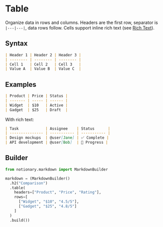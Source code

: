 # Table

Organize data in rows and columns. Headers are the first row, separator is `|---|---|`, data rows follow. Cells support inline rich text (see [Rich Text](./rich_text.md)).

## Syntax

```markdown
| Header 1 | Header 2 | Header 3 |
| -------- | -------- | -------- |
| Cell 1   | Cell 2   | Cell 3   |
| Value A  | Value B  | Value C  |
```

## Examples

```markdown
| Product | Price | Status |
| ------- | ----- | ------ |
| Widget  | $10   | Active |
| Gadget  | $25   | Draft  |
```

With rich text:

```markdown
| Task            | Assignee    | Status      |
| --------------- | ----------- | ----------- |
| Design mockups  | @user[Jane] | ✅ Complete |
| API development | @user[Bob]  | 🔄 Progress |
```

## Builder

```python
from notionary.markdown import MarkdownBuilder

markdown = (MarkdownBuilder()
  .h2("Comparison")
  .table(
    headers=["Product", "Price", "Rating"],
    rows=[
      ["Widget", "$10", "4.5/5"],
      ["Gadget", "$25", "4.8/5"]
    ]
  )
  .build())
```
